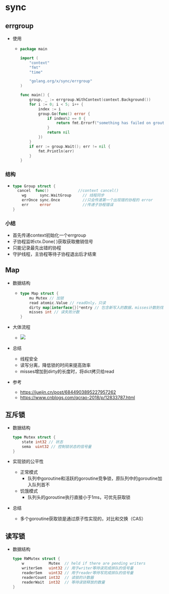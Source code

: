 # sync

## errgroup

- 使用

  - ```go
    package main
    
    import (
        "context"
        "fmt"
        "time"
    
        "golang.org/x/sync/errgroup"
    )
    
    func main() {
        group, _ := errgroup.WithContext(context.Background())
        for i := 0; i < 5; i++ {
            index := i
            group.Go(func() error {
                if index%2 == 0 {
                    return fmt.Errorf("something has failed on grouting:%d", index)
                }
                return nil
            })
        }
        if err := group.Wait(); err != nil {
            fmt.Println(err)
        }
    }
    ```

  

### 结构

- ```go
  type Group struct {
    cancel  func()             //context cancel()
      wg      sync.WaitGroup     // 线程同步    
      errOnce sync.Once          //只会传递第一个出现错的协程的 error
      err     error              //传递子协程错误
  }
  ```

### 小结

- 首先传递context初始化一个errgroup
- 子协程监听ctx.Done( )获取获取撤销信号
- 只能记录最先出错的协程
- 守护线程，主协程等待子协程退出后才结束

## Map

- 数据结构

  - ```go
    type Map struct {
    	mu Mutex // 加锁
    	read atomic.Value // readOnly，只读
    	dirty map[interface{}]*entry // 包含新写入的数据，misses计数到伐值则拷贝到read
    	misses int // 读失败计数
    }
    ```

- 大体流程

  - ![](https://raw.githubusercontent.com/li-zeyuan/access/master/img/20210319141225.png)

- 总结
  - 线程安全
  - 读写分离，降低锁的时间来提高效率
  - misses增加到dirty的长度时，将dict拷贝给read

- 参考
  - https://juejin.cn/post/6844903895227957262
  - https://www.cnblogs.com/qcrao-2018/p/12833787.html

## 互斥锁

- 数据结构

  ```go
  type Mutex struct {
      state int32 // 状态
      sema  uint32 // 控制锁状态的信号量
  }
  ```

- 实现锁的公平性

  - 正常模式
    - 队列中goroutine和活跃的goroutine竞争锁，原队列中的goroutine加入队列首不
  - 饥饿模式
    - 队列头的goroutine执行直接小于1ms，可优先获取锁

- 总结
  - 多个goroutine获取锁是通过原子性实现的，对比和交换（CAS）

## 读写锁

- 数据结构

  ```go
  type RWMutex struct {
      w           Mutex  // held if there are pending writers
      writerSem   uint32 // 用于writer等待读完成排队的信号量
      readerSem   uint32 // 用于reader等待写完成排队的信号量
      readerCount int32  // 读锁的计数器
      readerWait  int32  // 等待读锁释放的数量
  }
  ```

  